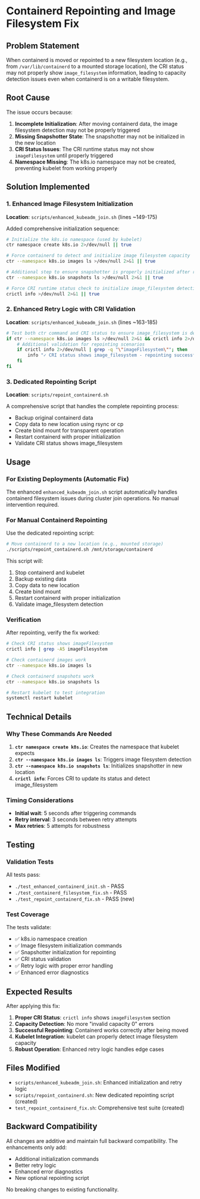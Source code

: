 # Containerd Repointing and Image Filesystem Fix

## Problem Statement

When containerd is moved or repointed to a new filesystem location (e.g., from `/var/lib/containerd` to a mounted storage location), the CRI status may not properly show `image_filesystem` information, leading to capacity detection issues even when containerd is on a writable filesystem.

## Root Cause

The issue occurs because:
1. **Incomplete Initialization**: After moving containerd data, the image filesystem detection may not be properly triggered
2. **Missing Snapshotter State**: The snapshotter may not be initialized in the new location
3. **CRI Status Issues**: The CRI runtime status may not show `imageFilesystem` until properly triggered
4. **Namespace Missing**: The k8s.io namespace may not be created, preventing kubelet from working properly

## Solution Implemented

### 1. Enhanced Image Filesystem Initialization

**Location**: `scripts/enhanced_kubeadm_join.sh` (lines ~149-175)

Added comprehensive initialization sequence:
```bash
# Initialize the k8s.io namespace (used by kubelet)
ctr namespace create k8s.io 2>/dev/null || true

# Force containerd to detect and initialize image filesystem capacity
ctr --namespace k8s.io images ls >/dev/null 2>&1 || true

# Additional step to ensure snapshotter is properly initialized after repointing
ctr --namespace k8s.io snapshots ls >/dev/null 2>&1 || true

# Force CRI runtime status check to initialize image_filesystem detection
crictl info >/dev/null 2>&1 || true
```

### 2. Enhanced Retry Logic with CRI Validation

**Location**: `scripts/enhanced_kubeadm_join.sh` (lines ~163-185)

```bash
# Test both ctr command and CRI status to ensure image_filesystem is detected
if ctr --namespace k8s.io images ls >/dev/null 2>&1 && crictl info 2>/dev/null | grep -q "image"; then
    # Additional validation for repointing scenarios
    if crictl info 2>/dev/null | grep -q "\"imageFilesystem\""; then
        info "✓ CRI status shows image_filesystem - repointing successful"
    fi
fi
```

### 3. Dedicated Repointing Script

**Location**: `scripts/repoint_containerd.sh`

A comprehensive script that handles the complete repointing process:
- Backup original containerd data
- Copy data to new location using rsync or cp
- Create bind mount for transparent operation
- Restart containerd with proper initialization
- Validate CRI status shows image_filesystem

## Usage

### For Existing Deployments (Automatic Fix)

The enhanced `enhanced_kubeadm_join.sh` script automatically handles containerd filesystem issues during cluster join operations. No manual intervention required.

### For Manual Containerd Repointing

Use the dedicated repointing script:

```bash
# Move containerd to a new location (e.g., mounted storage)
./scripts/repoint_containerd.sh /mnt/storage/containerd
```

This script will:
1. Stop containerd and kubelet
2. Backup existing data
3. Copy data to new location
4. Create bind mount
5. Restart containerd with proper initialization
6. Validate image_filesystem detection

### Verification

After repointing, verify the fix worked:

```bash
# Check CRI status shows imageFilesystem
crictl info | grep -A5 imageFilesystem

# Check containerd images work
ctr --namespace k8s.io images ls

# Check containerd snapshots work
ctr --namespace k8s.io snapshots ls

# Restart kubelet to test integration
systemctl restart kubelet
```

## Technical Details

### Why These Commands Are Needed

1. **`ctr namespace create k8s.io`**: Creates the namespace that kubelet expects
2. **`ctr --namespace k8s.io images ls`**: Triggers image filesystem detection
3. **`ctr --namespace k8s.io snapshots ls`**: Initializes snapshotter in new location
4. **`crictl info`**: Forces CRI to update its status and detect image_filesystem

### Timing Considerations

- **Initial wait**: 5 seconds after triggering commands
- **Retry interval**: 3 seconds between retry attempts
- **Max retries**: 5 attempts for robustness

## Testing

### Validation Tests

All tests pass:
- `./test_enhanced_containerd_init.sh` - PASS
- `./test_containerd_filesystem_fix.sh` - PASS  
- `./test_repoint_containerd_fix.sh` - PASS (new)

### Test Coverage

The tests validate:
- ✅ k8s.io namespace creation
- ✅ Image filesystem initialization commands
- ✅ Snapshotter initialization for repointing
- ✅ CRI status validation
- ✅ Retry logic with proper error handling
- ✅ Enhanced error diagnostics

## Expected Results

After applying this fix:

1. **Proper CRI Status**: `crictl info` shows `imageFilesystem` section
2. **Capacity Detection**: No more "invalid capacity 0" errors
3. **Successful Repointing**: Containerd works correctly after being moved
4. **Kubelet Integration**: kubelet can properly detect image filesystem capacity
5. **Robust Operation**: Enhanced retry logic handles edge cases

## Files Modified

- `scripts/enhanced_kubeadm_join.sh`: Enhanced initialization and retry logic
- `scripts/repoint_containerd.sh`: New dedicated repointing script (created)
- `test_repoint_containerd_fix.sh`: Comprehensive test suite (created)

## Backward Compatibility

All changes are additive and maintain full backward compatibility. The enhancements only add:
- Additional initialization commands
- Better retry logic
- Enhanced error diagnostics
- New optional repointing script

No breaking changes to existing functionality.
